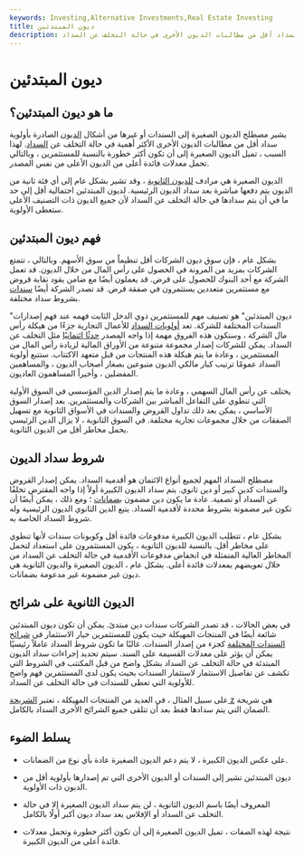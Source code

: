 ```yaml
---
keywords: Investing,Alternative Investments,Real Estate Investing
title: ديون المبتدئين
description: نظرًا لكونه نوعًا من الديون الثانوية ، فإن للديون الصغيرة أولوية السداد أقل من مطالبات الديون الأخرى في حالة التخلف عن السداد.
---
```


# ديون المبتدئين
## ما هو ديون المبتدئين؟

يشير مصطلح الديون الصغيرة إلى السندات أو غيرها من أشكال [الديون](/debt) الصادرة بأولوية سداد أقل من مطالبات الديون الأخرى الأكثر أهمية في حالة التخلف عن [السداد](/default2). لهذا السبب ، تميل الديون الصغيرة إلى أن تكون أكثر خطورة بالنسبة للمستثمرين ، وبالتالي تحمل معدلات فائدة أعلى من الديون الأعلى من نفس المصدر.

الديون الصغيرة هي مرادف [للديون الثانوية](/subordinateddebt) ، وقد تشير بشكل عام إلى أي فئة ثانية من الديون يتم دفعها مباشرة بعد سداد الديون الرئيسية. لديون المبتدئين احتمالية أقل إلى حد ما في أن يتم سدادها في حالة التخلف عن السداد لأن جميع الديون ذات التصنيف الأعلى ستعطى الأولوية.

## فهم ديون المبتدئين

بشكل عام ، فإن سوق ديون الشركات أقل تنظيماً من سوق الأسهم. وبالتالي ، تتمتع الشركات بمزيد من المرونة في الحصول على رأس المال من خلال الديون. قد تعمل الشركة مع أحد البنوك للحصول على قرض. قد يعملون أيضًا مع ضامن يقود نقابة قروض مع مستثمرين متعددين يستثمرون في صفقة قرض. قد تصدر الشركة أيضًا [سندات](/bond) بشروط سداد مختلفة.

"ديون المبتدئين" هو تصنيف مهم للمستثمرين ذوي الدخل الثابت فهمه عند فهم إصدارات السندات المختلفة للشركة. تعد [أولويات السداد](/absolutepriority) للأعمال التجارية جزءًا من هيكلة رأس مال الشركة ، وستكون هذه الفروق مهمة إذا واجه المصدر [حدثًا ائتمانيًا](/credit-event) مثل التخلف عن السداد. يمكن للشركات إصدار مجموعة متنوعة من الأوراق المالية لزيادة رأس المال من المستثمرين ، وعادة ما يتم هيكلة هذه المنتجات من قبل متعهد الاكتتاب. ستتبع أولوية السداد عمومًا ترتيب كبار مالكي الديون متبوعين بصغار أصحاب الديون ، والمساهمين المفضلين ، وأخيراً المساهمون العاديون.

يختلف عن رأس المال السهمي ، وعادة ما يتم إصدار الدين المؤسسي في السوق الأولية التي تنطوي على التفاعل المباشر بين الشركات والمستثمرين. بعد إصدار السوق الأساسي ، يمكن بعد ذلك تداول القروض والسندات في الأسواق الثانوية مع تسهيل الصفقات من خلال مجموعات تجارية مختلفة. في السوق الثانوية ، لا يزال الدين الرئيسي يحمل مخاطر أقل من الديون الثانوية.

## شروط سداد الديون

مصطلح السداد المهم لجميع أنواع الائتمان هو أقدمية السداد. يمكن إصدار القروض والسندات كدين كبير أو دين ثانوي. يتم سداد الديون الكبيرة أولاً إذا واجه المقترض تخلفًا عن السداد أو تصفية. عادة ما يكون دين مضمون [بضمانات](/collateral) ؛ ومع ذلك ، يمكن أيضًا أن تكون غير مضمونة بشروط محددة لأقدمية السداد. يتبع الدين الثانوي الديون الرئيسية وله شروط السداد الخاصة به.

بشكل عام ، تتطلب الديون الكبيرة مدفوعات فائدة أقل وكوبونات سندات لأنها تنطوي على مخاطر أقل. بالنسبة للديون الثانوية ، يكون المستثمرون على استعداد لتحمل المخاطر العالية المتمثلة في انخفاض مدفوعات الأقدمية في حالة التخلف عن السداد من خلال تعويضهم بمعدلات فائدة أعلى. بشكل عام ، الديون الصغيرة والديون الثانوية هي ديون غير مضمونة غير مدعومة بضمانات.

## الديون الثانوية على شرائح

في بعض الحالات ، قد تصدر الشركات سندات دين مبتدئ. يمكن أن تكون ديون المبتدئين شائعة أيضًا في المنتجات المهيكلة حيث يكون للمستثمرين خيار الاستثمار في [شرائح السندات المختلفة](/tranches) كجزء من إصدار السندات. غالبًا ما تكون شروط السداد عاملاً رئيسيًا يمكن أن يؤثر على معدلات القسيمة على السند. سيتم تحديد إجراءات سداد الديون المبتدئة في حالة التخلف عن السداد بشكل واضح من قبل المكتتب في الشروط التي تكشف عن تفاصيل الاستثمار لاستثمار السندات بحيث يكون لدى المستثمرين فهم واضح للأولوية التي تعطى للسندات في حالة التخلف عن السداد.

على سبيل المثال ، في العديد من المنتجات المهيكلة ، تعتبر [الشريحة z](/ztranche) هي شريحة الضمان التي يتم سدادها فقط بعد أن تتلقى جميع الشرائح الأخرى السداد بالكامل.

## يسلط الضوء

- على عكس الديون الكبيرة ، لا يتم دعم الديون الصغيرة عادة بأي نوع من الضمانات.

- ديون المبتدئين تشير إلى السندات أو الديون الأخرى التي تم إصدارها بأولوية أقل من الديون ذات الأولوية.

- المعروف أيضًا باسم الديون الثانوية ، لن يتم سداد الديون الصغيرة إلا في حالة التخلف عن السداد أو الإفلاس بعد سداد ديون أكبر أولًا بالكامل.

- نتيجة لهذه الصفات ، تميل الديون الصغيرة إلى أن تكون أكثر خطورة وتحمل معدلات فائدة أعلى من الديون الكبيرة.


